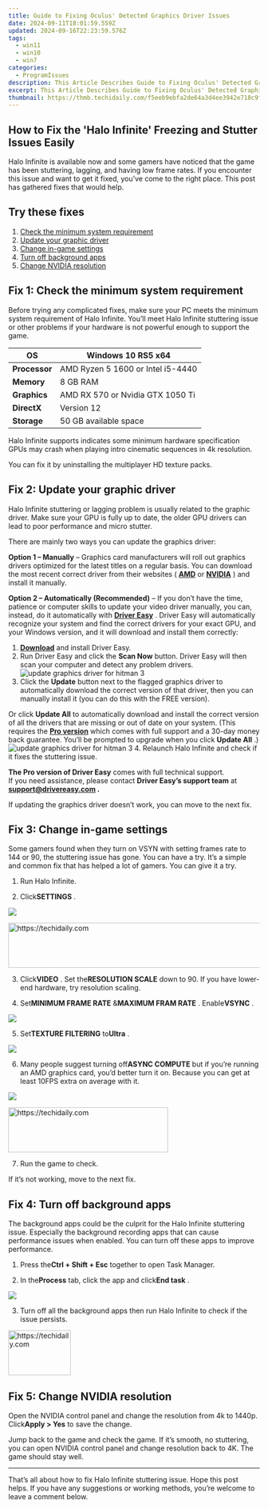 ```yaml
---
title: Guide to Fixing Oculus' Detected Graphics Driver Issues
date: 2024-09-11T18:01:59.559Z
updated: 2024-09-16T22:23:59.576Z
tags:
  - win11
  - win10
  - win7
categories:
  - ProgramIssues
description: This Article Describes Guide to Fixing Oculus' Detected Graphics Driver Issues
excerpt: This Article Describes Guide to Fixing Oculus' Detected Graphics Driver Issues
thumbnail: https://thmb.techidaily.com/f5eeb9ebfa2de64a3d4ee3942e718c9f14502e6b864cfccf1cdec1e982bafc3d.jpg
---
```


## How to Fix the 'Halo Infinite' Freezing and Stutter Issues Easily

Halo Infinite is available now and some gamers have noticed that the game has been stuttering, lagging, and having low frame rates. If you encounter this issue and want to get it fixed, you’ve come to the right place. This post has gathered fixes that would help.

## Try these fixes

1. [Check the minimum system requirement](https://tools.techidaily.com/drivereasy/download/)
2. [Update your graphic driver](https://tools.techidaily.com/drivereasy/download/)
3. [Change in-game settings](https://tools.techidaily.com/drivereasy/download/)
4. [Turn off background apps](https://tools.techidaily.com/drivereasy/download/)
5. [Change NVIDIA resolution](https://tools.techidaily.com/drivereasy/download/)

## Fix 1: Check the minimum system requirement

 Before trying any complicated fixes, make sure your PC meets the minimum system requirement of Halo Infinite. You’ll meet Halo Infinite stuttering issue or other problems if your hardware is not powerful enough to support the game.

| **OS**        | Windows 10 RS5 x64                |
| ------------- | --------------------------------- |
| **Processor** | AMD Ryzen 5 1600 or Intel i5-4440 |
| **Memory**    | 8 GB RAM                          |
| **Graphics**  | AMD RX 570 or Nvidia GTX 1050 Ti  |
| **DirectX**   | Version 12                        |
| **Storage**   | 50 GB available space             |

 Halo Infinite supports indicates some minimum hardware specification GPUs may crash when playing intro cinematic sequences in 4k resolution.

You can fix it by uninstalling the multiplayer HD texture packs.

## Fix 2: Update your graphic driver

 Halo Infinite stuttering or lagging problem is usually related to the graphic driver. Make sure your GPU is fully up to date, the older GPU drivers can lead to poor performance and micro stutter.

There are mainly two ways you can update the graphics driver:

**Option 1 – Manually** – Graphics card manufacturers will roll out graphics drivers optimized for the latest titles on a regular basis. You can download the most recent correct driver from their websites ( **[AMD](https://www.amd.com/en/support)**  or **[NVIDIA](https://tools.techidaily.com/drivereasy/download/)**  ) and install it manually.

**Option 2 – Automatically (Recommended)** – If you don’t have the time, patience or computer skills to update your video driver manually, you can, instead, do it automatically with **[Driver Easy](https://tools.techidaily.com/drivereasy/download/)**  . Driver Easy will automatically recognize your system and find the correct drivers for your exact GPU, and your Windows version, and it will download and install them correctly:

1. **[Download](https://tools.techidaily.com/drivereasy/download/)**  and install Driver Easy.
2. Run Driver Easy and click the **Scan Now** button. Driver Easy will then scan your computer and detect any problem drivers.  
![update graphics driver for hitman 3](https://images.drivereasy.com/wp-content/uploads/2021/01/update-graphics-driver-de-1.jpg)
3. Click the **Update** button next to the flagged graphics driver to automatically download the correct version of that driver, then you can manually install it (you can do this with the FREE version).  

 Or click **Update All** to automatically download and install the correct version of all the drivers that are missing or out of date on your system. (This requires the **[Pro version](https://tools.techidaily.com/drivereasy/download/)**  which comes with full support and a 30-day money back guarantee. You’ll be prompted to upgrade when you click **Update All** .)  
![update graphics driver for hitman 3](https://images.drivereasy.com/wp-content/uploads/2021/01/update-graphics-driver-de-2.jpg)
4. Relaunch Halo Infinite and check if it fixes the stuttering issue.

**The Pro version of Driver Easy** comes with full technical support.  
 If you need assistance, please contact **Driver Easy’s support team** at **[support@drivereasy.com](https://tools.techidaily.com/drivereasy/download/) .**

 If updating the graphics driver doesn’t work, you can move to the next fix.

## Fix 3: Change in-game settings

 Some gamers found when they turn on VSYN with setting frames rate to 144 or 90, the stuttering issue has gone. You can have a try. It’s a simple and common fix that has helped a lot of gamers. You can give it a try.

1) Run Halo Infinite.

2) Click**SETTINGS** .

![](https://images.drivereasy.com/wp-content/uploads/2021/11/image-27.png)

<!-- affiliate ads begin -->
<a href="https://aligracehair.sjv.io/c/5597632/2135361/19272" target="_top" id="2135361">
  <img src="//a.impactradius-go.com/display-ad/19272-2135361" border="0" alt="https://techidaily.com" width="728" height="90"/>
</a>
<img height="0" width="0" src="https://aligracehair.sjv.io/i/5597632/2135361/19272" style="position:absolute;visibility:hidden;" border="0" />
<!-- affiliate ads end -->

 3) Click**VIDEO** . Set the**RESOLUTION SCALE** down to 90\. If you have lower-end hardware, try resolution scaling.

 4) Set**MINIMUM FRAME RATE** &**MAXIMUM FRAM RATE** . Enable**VSYNC** .

![](https://images.drivereasy.com/wp-content/uploads/2021/11/image-31-1200x580.png)

 5) Set**TEXTURE FILTERING** to**Ultra** .

![](https://images.drivereasy.com/wp-content/uploads/2021/11/image-32.png)

 6) Many people suggest turning off**ASYNC COMPUTE** but if you’re running an AMD graphics card, you’d better turn it on. Because you can get at least 10FPS extra on average with it.

![](https://images.drivereasy.com/wp-content/uploads/2021/11/image-34.png)

<!-- affiliate ads begin -->
<a href="https://aligracehair.sjv.io/c/5597632/2115947/19272" target="_top" id="2115947">
  <img src="//a.impactradius-go.com/display-ad/19272-2115947" border="0" alt="https://techidaily.com" width="320" height="90"/>
</a>
<img height="0" width="0" src="https://aligracehair.sjv.io/i/5597632/2115947/19272" style="position:absolute;visibility:hidden;" border="0" />
<!-- affiliate ads end -->

7) Run the game to check.

If it’s not working, move to the next fix.

## Fix 4: Turn off background apps

 The background apps could be the culprit for the Halo Infinite stuttering issue. Especially the background recording apps that can cause performance issues when enabled. You can turn off these apps to improve performance.

 1) Press the**Ctrl + Shift + Esc** together to open Task Manager.

 2) In the**Process** tab, click the app and click**End task** .

![](https://images.drivereasy.com/wp-content/uploads/2021/11/image-29.png)

 3) Turn off all the background apps then run Halo Infinite to check if the issue persists.

<!-- affiliate ads begin -->
<a href="https://aligracehair.sjv.io/c/5597632/2135365/19272" target="_top" id="2135365">
  <img src="//a.impactradius-go.com/display-ad/19272-2135365" border="0" alt="https://techidaily.com" width="125" height="90"/>
</a>
<img height="0" width="0" src="https://aligracehair.sjv.io/i/5597632/2135365/19272" style="position:absolute;visibility:hidden;" border="0" />
<!-- affiliate ads end -->

## Fix 5: Change NVIDIA resolution

 Open the NVIDIA control panel and change the resolution from 4k to 1440p. Click**Apply > Yes** to save the change.

 Jump back to the game and check the game. If it’s smooth, no stuttering, you can open NVIDIA control panel and change resolution back to 4K. The game should stay well.

---

 That’s all about how to fix Halo Infinite stuttering issue. Hope this post helps. If you have any suggestions or working methods, you’re welcome to leave a comment below.

<ins class="adsbygoogle"
     style="display:block"
     data-ad-format="autorelaxed"
     data-ad-client="ca-pub-7571918770474297"
     data-ad-slot="1223367746"></ins>

<ins class="adsbygoogle"
     style="display:block"
     data-ad-client="ca-pub-7571918770474297"
     data-ad-slot="8358498916"
     data-ad-format="auto"
     data-full-width-responsive="true"></ins>



